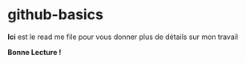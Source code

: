 # github-basics
**Ici** est le read me file
pour vous donner plus de détails sur mon travail


**Bonne Lecture !**
